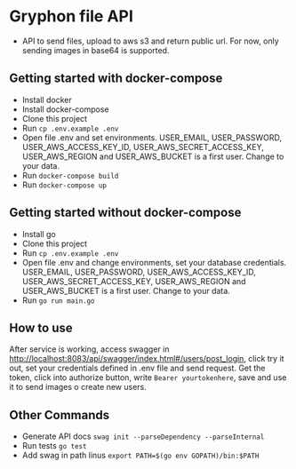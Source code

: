 # Gryphon file API
- API to send files, upload to aws s3 and return public url. For now, only sending images in base64 is supported.

## Getting started with docker-compose
- Install docker
- Install docker-compose
- Clone this project
- Run `cp .env.example .env`
- Open file .env and set environments. USER_EMAIL, USER_PASSWORD, USER_AWS_ACCESS_KEY_ID, USER_AWS_SECRET_ACCESS_KEY, USER_AWS_REGION and USER_AWS_BUCKET is a first user. Change to your data.
- Run `docker-compose build`
- Run `docker-compose up`

## Getting started without docker-compose
- Install go
- Clone this project
- Run `cp .env.example .env`
- Open file .env and change environments, set your database credentials. USER_EMAIL, USER_PASSWORD, USER_AWS_ACCESS_KEY_ID, USER_AWS_SECRET_ACCESS_KEY, USER_AWS_REGION and USER_AWS_BUCKET is a first user. Change to your data.
- Run `go run main.go`


## How to use
After service is working, access swagger in [http://localhost:8083/api/swagger/index.html#/users/post_login](http://localhost:8083/api/swagger/index.html#/users/post_login), click try it out, set your credentials defined in .env file and send request. Get the token, click into authorize button, write `Bearer yourtokenhere`, save and use it to send images o create new users.

## Other Commands
- Generate API docs `swag init --parseDependency --parseInternal`
- Run tests `go test`
- Add swag in path linus `export PATH=$(go env GOPATH)/bin:$PATH`